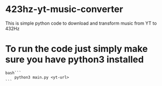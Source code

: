 # 423hz-yt-music-converter
This is simple python code to download and transform music from YT to 432Hz

# To run the code just simply make sure you have python3 installed
    bash```
        python3 main.py <yt-url>
    ```
